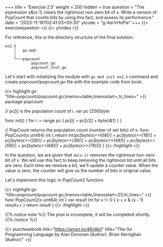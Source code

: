 +++
title = 'Exercise 2.5'
weight = 200
hidden = true
question = "The expression x&(x-1) clears the rightmost non-zero bit of x. Write a version of PopCount that counts bits by using this fact, and assess its performance."
date = "2023-11-18T02:41:03+05:30"
ytcode = "g-AerVrfoPw"
+++
{{< exercisequestion >}}
{{< ytvideo >}}

For reference, this is the directory structure of the final solution:

```
ex2.5
    │   go.mod
    │
    └───popcount
            popcount.go
            popcount_test.go
```

Let's start with initializing the module with `go mod init ex2.5` command and create *popcount/popcount.go* file with the example code from book.

{{< highlight go "title=popcount/popcount.go,linenos=table,linenostart=,hl_lines=" >}}
package popcount

// pc[i] is the population count of i.
var pc [256]byte

func init() {
	for i := range pc {
		pc[i] = pc[i/2] + byte(i&1)
	}
}

// PopCount returns the population count (number of set bits) of x.
func PopCount(x uint64) int {
	return int(pc[byte(x>>(0*8))] +
		pc[byte(x>>(1*8))] +
		pc[byte(x>>(2*8))] +
		pc[byte(x>>(3*8))] +
		pc[byte(x>>(4*8))] +
		pc[byte(x>>(5*8))] +
		pc[byte(x>>(6*8))] +
		pc[byte(x>>(7*8))])
}
{{< /highlight >}}

In the question, we are given that `x&(x-1)` removes the rightmost non-zero bit of x. We will use this fact to keep removing the rightmost bit until all bits are zero. Each time we remove a bit, we'll update a counter value. When the value is zero, the counter will give us the number of bits in original value.

Let's implement this logic in *PopCount2* function:

{{< highlight go "title=popcount/popcount.go,linenos=table,linenostart=23,hl_lines=" >}}
func PopCount2(x uint64) int {
	var result int
	for x != 0 {
		x = x & (x - 1)
		result++
	}
	return result
}
{{< /highlight >}}

{{% notice note %}}
The post is incomplete, it will be completed shortly.
{{% /notice %}}


{{< purchasebook link="https://amzn.to/46n8kiI" title="The Go Programming Language by Alan Donovan (Author), Brian Kernighan (Author)" >}}